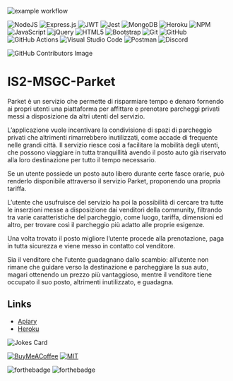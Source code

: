 ![example workflow](https://github.com/matteo-gatti/IS2-MSGC-Parket/actions/workflows/node.js.yml/badge.svg)

![NodeJS](https://img.shields.io/badge/node.js-6DA55F?style=for-the-badge&logo=node.js&logoColor=white)
![Express.js](https://img.shields.io/badge/express.js-%23404d59.svg?style=for-the-badge&logo=express&logoColor=%2361DAFB)
![JWT](https://img.shields.io/badge/JWT-black?style=for-the-badge&logo=JSON%20web%20tokens)
![Jest](https://img.shields.io/badge/-jest-%23C21325?style=for-the-badge&logo=jest&logoColor=white)
![MongoDB](https://img.shields.io/badge/MongoDB-%234ea94b.svg?style=for-the-badge&logo=mongodb&logoColor=white)
![Heroku](https://img.shields.io/badge/heroku-%23430098.svg?style=for-the-badge&logo=heroku&logoColor=white)
![NPM](https://img.shields.io/badge/NPM-%23000000.svg?style=for-the-badge&logo=npm&logoColor=white)
![JavaScript](https://img.shields.io/badge/javascript-%23323330.svg?style=for-the-badge&logo=javascript&logoColor=%23F7DF1E)
![jQuery](https://img.shields.io/badge/jquery-%230769AD.svg?style=for-the-badge&logo=jquery&logoColor=white)
![HTML5](https://img.shields.io/badge/html5-%23E34F26.svg?style=for-the-badge&logo=html5&logoColor=white)
![Bootstrap](https://img.shields.io/badge/bootstrap-%23563D7C.svg?style=for-the-badge&logo=bootstrap&logoColor=white)
![Git](https://img.shields.io/badge/git-%23F05033.svg?style=for-the-badge&logo=git&logoColor=white)
![GitHub](https://img.shields.io/badge/github-%23121011.svg?style=for-the-badge&logo=github&logoColor=white)
![GitHub Actions](https://img.shields.io/badge/github%20actions-%232671E5.svg?style=for-the-badge&logo=githubactions&logoColor=white)
![Visual Studio Code](https://img.shields.io/badge/Visual%20Studio%20Code-0078d7.svg?style=for-the-badge&logo=visual-studio-code&logoColor=white)
![Postman](https://img.shields.io/badge/Postman-FF6C37?style=for-the-badge&logo=postman&logoColor=white)
![Discord](https://img.shields.io/badge/%3CServer%3E-%237289DA.svg?style=for-the-badge&logo=discord&logoColor=white)

![GitHub Contributors Image](https://contrib.rocks/image?repo=matteo-gatti/IS2-MSGC-Parket)



# IS2-MSGC-Parket

Parket è un servizio che permette di risparmiare tempo e denaro fornendo ai propri utenti una piattaforma per affittare e prenotare parcheggi privati messi a disposizione da altri utenti del servizio.

L’applicazione vuole incentivare la condivisione di spazi di parcheggio privati che altrimenti rimarrebbero inutilizzati, come accade di frequente nelle grandi città. Il servizio riesce così a facilitare la mobilità degli utenti, che possono viaggiare in tutta tranquillità avendo il posto auto già riservato alla loro destinazione per tutto il tempo necessario.

Se un utente possiede un posto auto libero durante certe fasce orarie, può renderlo disponibile attraverso il servizio Parket, proponendo una propria tariffa.

L’utente che usufruisce del servizio ha poi la possibilità di cercare tra tutte le inserzioni messe a disposizione dai venditori della community, filtrando tra varie caratteristiche del parcheggio, come luogo, tariffa, dimensioni ed altro, per trovare così il parcheggio più adatto alle proprie esigenze.

Una volta trovato il posto migliore l’utente procede alla prenotazione, paga in tutta sicurezza e viene messo in contatto col venditore. 

Sia il venditore che l’utente guadagnano dallo scambio: all’utente non rimane che guidare verso la destinazione e parcheggiare la sua auto, magari ottenendo un prezzo più vantaggioso, mentre il venditore tiene occupato il suo posto, altrimenti inutilizzato, e guadagna.

## Links

- [Apiary](https://parketapi.docs.apiary.io/#reference)
- [Heroku](https://is2-msgc-parket.herokuapp.com/)


![Jokes Card](https://readme-jokes.vercel.app/api)

[![BuyMeACoffee](https://img.shields.io/badge/Buy%20Me%20a%20Coffee-ffdd00?style=for-the-badge&logo=buy-me-a-coffee&logoColor=black)](https://www.youtube.com/watch?v=dQw4w9WgXcQ)
[![MIT](https://camo.githubusercontent.com/3dbcfa4997505c80ef928681b291d33ecfac2dabf563eb742bb3e269a5af909c/68747470733a2f2f696d672e736869656c64732e696f2f6769746875622f6c6963656e73652f496c65726961796f2f6d61726b646f776e2d6261646765733f7374796c653d666f722d7468652d6261646765)](https://github.com/matteo-gatti/IS2-MSGC-Parket/wiki)

![forthebadge](https://forthebadge.com/images/badges/0-percent-optimized.svg)
![forthebadge](https://forthebadge.com/images/badges/60-percent-of-the-time-works-every-time.svg)
